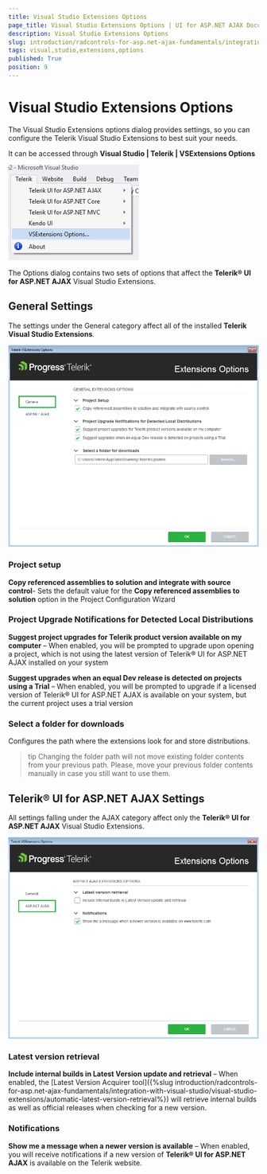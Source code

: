 ```yaml
---
title: Visual Studio Extensions Options
page_title: Visual Studio Extensions Options | UI for ASP.NET AJAX Documentation
description: Visual Studio Extensions Options
slug: introduction/radcontrols-for-asp.net-ajax-fundamentals/integration-with-visual-studio/visual-studio-extensions/visual-studio-extensions-options
tags: visual,studio,extensions,options
published: True
position: 9
---
```


# Visual Studio Extensions Options



The Visual Studio Extensions options dialog provides settings, so you can configure the Telerik Visual Studio Extensions to best suit your needs.

It can be accessed through **Visual Studio | Telerik | VSExtensions Options**

![Options Menu](images/introduction-vsx_optionsdialog_menu.png)

The Options dialog contains two sets of options that affect the **Telerik® UI for ASP.NET AJAX** Visual Studio Extensions.

## General Settings

The settings under the General category affect all of the installed **Telerik Visual Studio Extensions**.

![General Settings](images/introduction-vsx_optionsdialog_general.png)

### Project setup

**Copy referenced assemblies to solution and integrate with source control**- Sets the default value for the **Copy referenced assemblies to solution** option in the Project Configuration Wizard

### Project Upgrade Notifications for Detected Local Distributions

**Suggest project upgrades for Telerik product version available on my computer** – When enabled, you will be prompted to upgrade upon opening a project, which is not using the latest version of Telerik® UI for ASP.NET AJAX installed on your system

**Suggest upgrades when an equal Dev release is detected on projects using a Trial** – When enabled, you will be prompted to upgrade if a licensed version of Telerik® UI for ASP.NET AJAX is available on your system, but the current project uses a trial version

### Select a folder for downloads

Configures the path where the extensions look for and store distributions.

>tip Changing the folder path will not move existing folder contents from your previous path. Please, move your previous folder contents manually in case you still want to use them.

## Telerik® UI for ASP.NET AJAX Settings

All settings falling under the AJAX category affect only the **Telerik® UI for ASP.NET AJAX** Visual Studio Extensions.

![AJAX Settings](images/introduction-vsx_optionsdialog_specific.png)

### Latest version retrieval

**Include internal builds in Latest Version update and retrieval** – When enabled, the [Latest Version Acquirer tool]({%slug introduction/radcontrols-for-asp.net-ajax-fundamentals/integration-with-visual-studio/visual-studio-extensions/automatic-latest-version-retrieval%}) will retrieve internal builds as well as official releases when checking for a new version.

### Notifications

**Show me a message when a newer version is available** – When enabled, you will receive notifications if a new version of **Telerik® UI for ASP.NET AJAX** is available on the Telerik website.
